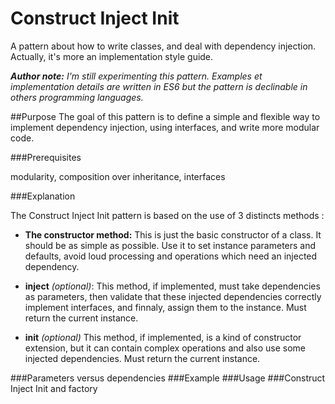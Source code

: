 # Construct Inject Init
A pattern about how to write classes, and deal with dependency injection. Actually, it's more an implementation style guide.

***Author note:***
*I'm still experimenting this pattern.*
*Examples et implementation details are written in ES6 but the pattern is declinable in others programming languages.*

##Purpose
The goal of this pattern is to define a simple and flexible way to implement dependency injection, using interfaces, and write more modular code.

###Prerequisites

modularity, composition over inheritance, interfaces

###Explanation

The Construct Inject Init pattern is based on the use of 3 distincts methods :
+ **The constructor method:** 
	This is just the basic constructor of a class. It should be as simple as possible. Use it to set instance parameters and defaults, avoid loud processing and operations which need an injected dependency.

+ **inject** *(optional)*: 
	This method, if implemented, must take dependencies as parameters, then validate that these injected dependencies correctly implement interfaces, and finnaly, assign them to the instance. Must return the current instance.

+ **init** *(optional)*
	This method, if implemented, is a kind of constructor extension, but it can contain complex operations and also use some  injected dependencies. Must return the current instance.

###Parameters versus dependencies
###Example
###Usage
###Construct Inject Init and factory